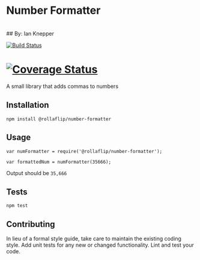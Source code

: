 # Number Formatter
<br/>
## By: Ian Knepper
<br/>

[![Build Status](https://travis-ci.org/rollaflip/number-formatter.svg?branch=master)](https://travis-ci.org/rollaflip/number-formatter)

[![Coverage Status](https://coveralls.io/repos/github/rollaflip/number-formatter/badge.svg?branch=master)](https://coveralls.io/github/rollaflip/number-formatter?branch=master)
=========

A small library that adds commas to numbers

## Installation

  `npm install @rollaflip/number-formatter`

## Usage

    var numFormatter = require('@rollaflip/number-formatter');

    var formattedNum = numFormatter(35666);


  Output should be `35,666`


## Tests

  `npm test`

## Contributing

In lieu of a formal style guide, take care to maintain the existing coding style. Add unit tests for any new or changed functionality. Lint and test your code.
